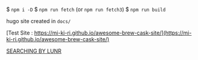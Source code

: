 $ `npm i -D`
$ `npm run fetch`
(or `npm run fetch3`)
$ `npm run build`

hugo site created in `docs/`

[Test Site : https://mi-ki-ri.github.io/awesome-brew-cask-site/](https://mi-ki-ri.github.io/awesome-brew-cask-site/)

[SEARCHING BY LUNR](https://lunrjs.com/guides/searching.html)